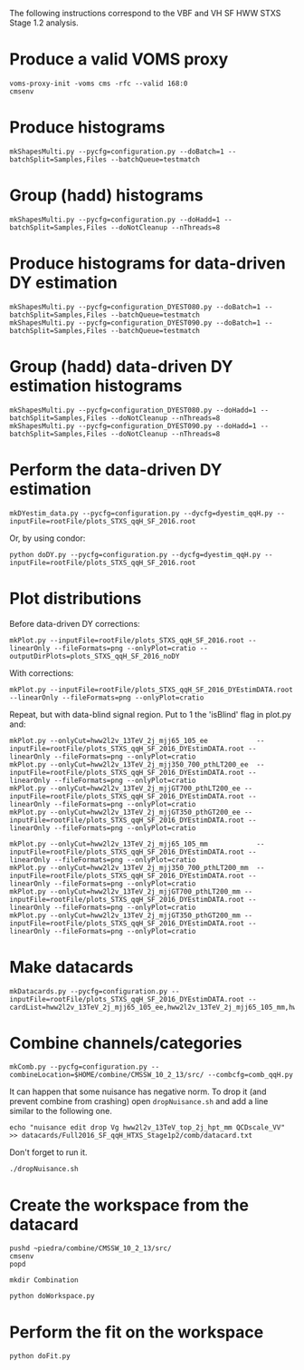 The following instructions correspond to the VBF and VH SF HWW STXS Stage 1.2 analysis.

# Produce a valid VOMS proxy

    voms-proxy-init -voms cms -rfc --valid 168:0
    cmsenv
    
# Produce histograms

    mkShapesMulti.py --pycfg=configuration.py --doBatch=1 --batchSplit=Samples,Files --batchQueue=testmatch

# Group (hadd) histograms

    mkShapesMulti.py --pycfg=configuration.py --doHadd=1 --batchSplit=Samples,Files --doNotCleanup --nThreads=8

# Produce histograms for data-driven DY estimation

    mkShapesMulti.py --pycfg=configuration_DYEST080.py --doBatch=1 --batchSplit=Samples,Files --batchQueue=testmatch 
    mkShapesMulti.py --pycfg=configuration_DYEST090.py --doBatch=1 --batchSplit=Samples,Files --batchQueue=testmatch 

# Group (hadd) data-driven DY estimation histograms

    mkShapesMulti.py --pycfg=configuration_DYEST080.py --doHadd=1 --batchSplit=Samples,Files --doNotCleanup --nThreads=8   
    mkShapesMulti.py --pycfg=configuration_DYEST090.py --doHadd=1 --batchSplit=Samples,Files --doNotCleanup --nThreads=8   

# Perform the data-driven DY estimation

    mkDYestim_data.py --pycfg=configuration.py --dycfg=dyestim_qqH.py --inputFile=rootFile/plots_STXS_qqH_SF_2016.root

Or, by using condor:

    python doDY.py --pycfg=configuration.py --dycfg=dyestim_qqH.py --inputFile=rootFile/plots_STXS_qqH_SF_2016.root

# Plot distributions

Before data-driven DY corrections:

    mkPlot.py --inputFile=rootFile/plots_STXS_qqH_SF_2016.root --linearOnly --fileFormats=png --onlyPlot=cratio --outputDirPlots=plots_STXS_qqH_SF_2016_noDY

With corrections:

    mkPlot.py --inputFile=rootFile/plots_STXS_qqH_SF_2016_DYEstimDATA.root --linearOnly --fileFormats=png --onlyPlot=cratio

Repeat, but with data-blind signal region. Put to 1 the 'isBlind' flag in plot.py and:

    mkPlot.py --onlyCut=hww2l2v_13TeV_2j_mjj65_105_ee            --inputFile=rootFile/plots_STXS_qqH_SF_2016_DYEstimDATA.root --linearOnly --fileFormats=png --onlyPlot=cratio
    mkPlot.py --onlyCut=hww2l2v_13TeV_2j_mjj350_700_pthLT200_ee  --inputFile=rootFile/plots_STXS_qqH_SF_2016_DYEstimDATA.root --linearOnly --fileFormats=png --onlyPlot=cratio
    mkPlot.py --onlyCut=hww2l2v_13TeV_2j_mjjGT700_pthLT200_ee --inputFile=rootFile/plots_STXS_qqH_SF_2016_DYEstimDATA.root --linearOnly --fileFormats=png --onlyPlot=cratio
    mkPlot.py --onlyCut=hww2l2v_13TeV_2j_mjjGT350_pthGT200_ee --inputFile=rootFile/plots_STXS_qqH_SF_2016_DYEstimDATA.root --linearOnly --fileFormats=png --onlyPlot=cratio

    mkPlot.py --onlyCut=hww2l2v_13TeV_2j_mjj65_105_mm            --inputFile=rootFile/plots_STXS_qqH_SF_2016_DYEstimDATA.root --linearOnly --fileFormats=png --onlyPlot=cratio
    mkPlot.py --onlyCut=hww2l2v_13TeV_2j_mjj350_700_pthLT200_mm  --inputFile=rootFile/plots_STXS_qqH_SF_2016_DYEstimDATA.root --linearOnly --fileFormats=png --onlyPlot=cratio
    mkPlot.py --onlyCut=hww2l2v_13TeV_2j_mjjGT700_pthLT200_mm --inputFile=rootFile/plots_STXS_qqH_SF_2016_DYEstimDATA.root --linearOnly --fileFormats=png --onlyPlot=cratio
    mkPlot.py --onlyCut=hww2l2v_13TeV_2j_mjjGT350_pthGT200_mm --inputFile=rootFile/plots_STXS_qqH_SF_2016_DYEstimDATA.root --linearOnly --fileFormats=png --onlyPlot=cratio

# Make datacards

    mkDatacards.py --pycfg=configuration.py --inputFile=rootFile/plots_STXS_qqH_SF_2016_DYEstimDATA.root --cardList=hww2l2v_13TeV_2j_mjj65_105_ee,hww2l2v_13TeV_2j_mjj65_105_mm,hww2l2v_13TeV_2j_mjj350_700_pthLT200_ee,hww2l2v_13TeV_2j_mjj350_700_pthLT200_mm,hww2l2v_13TeV_2j_mjjGT700_pthLT200_ee,hww2l2v_13TeV_2j_mjjGT700_pthLT200_mm,hww2l2v_13TeV_2j_mjjGT350_pthGT200_ee,hww2l2v_13TeV_2j_mjjGT350_pthGT200_mm,hww2l2v_13TeV_top_2j_vh_ee,hww2l2v_13TeV_top_2j_vh_mm,hww2l2v_13TeV_top_2j_vbf_ee,hww2l2v_13TeV_top_2j_vbf_mm,hww2l2v_13TeV_top_2j_hpt_ee,hww2l2v_13TeV_top_2j_hpt_mm,hww2l2v_13TeV_WW_2j_vh_ee,hww2l2v_13TeV_WW_2j_vh_mm,hww2l2v_13TeV_WW_2j_vbf_ee,hww2l2v_13TeV_WW_2j_vbf_mm,hww2l2v_13TeV_WW_2j_hpt_ee,hww2l2v_13TeV_WW_2j_hpt_mm

# Combine channels/categories

    mkComb.py --pycfg=configuration.py --combineLocation=$HOME/combine/CMSSW_10_2_13/src/ --combcfg=comb_qqH.py

It can happen that some nuisance has negative norm. To drop it (and prevent combine from crashing) open `dropNuisance.sh` and add a line similar to the following one.

    echo "nuisance edit drop Vg hww2l2v_13TeV_top_2j_hpt_mm QCDscale_VV" >> datacards/Full2016_SF_qqH_HTXS_Stage1p2/comb/datacard.txt

Don't forget to run it.

    ./dropNuisance.sh

# Create the workspace from the datacard

    pushd ~piedra/combine/CMSSW_10_2_13/src/
    cmsenv
    popd

    mkdir Combination

    python doWorkspace.py

# Perform the fit on the workspace

    python doFit.py

